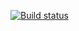 [![Build status](https://ci.appveyor.com/api/projects/status/udq8hw8f6lexqyl8?svg=true)](https://ci.appveyor.com/project/AntonITech/qajavagradlebdddz)
